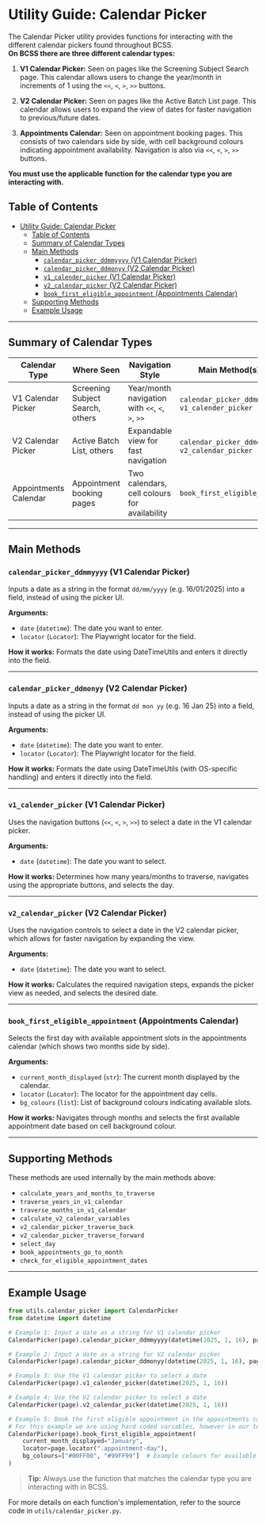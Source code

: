 # Utility Guide: Calendar Picker

The Calendar Picker utility provides functions for interacting with the different calendar pickers found throughout BCSS.<br>
**On BCSS there are three different calendar types:**

1. **V1 Calendar Picker:**
   Seen on pages like the Screening Subject Search page. This calendar allows users to change the year/month in increments of 1 using the `<<`, `<`, `>`, `>>` buttons.

2. **V2 Calendar Picker:**
   Seen on pages like the Active Batch List page. This calendar allows users to expand the view of dates for faster navigation to previous/future dates.

3. **Appointments Calendar:**
   Seen on appointment booking pages. This consists of two calendars side by side, with cell background colours indicating appointment availability. Navigation is also via `<<`, `<`, `>`, `>>` buttons.

**You must use the applicable function for the calendar type you are interacting with.**

## Table of Contents

- [Utility Guide: Calendar Picker](#utility-guide-calendar-picker)
  - [Table of Contents](#table-of-contents)
  - [Summary of Calendar Types](#summary-of-calendar-types)
  - [Main Methods](#main-methods)
    - [`calendar_picker_ddmmyyyy` (V1 Calendar Picker)](#calendar_picker_ddmmyyyy-v1-calendar-picker)
    - [`calendar_picker_ddmonyy` (V2 Calendar Picker)](#calendar_picker_ddmonyy-v2-calendar-picker)
    - [`v1_calender_picker` (V1 Calendar Picker)](#v1_calender_picker-v1-calendar-picker)
    - [`v2_calendar_picker` (V2 Calendar Picker)](#v2_calendar_picker-v2-calendar-picker)
    - [`book_first_eligible_appointment` (Appointments Calendar)](#book_first_eligible_appointment-appointments-calendar)
  - [Supporting Methods](#supporting-methods)
  - [Example Usage](#example-usage)

---

## Summary of Calendar Types

| Calendar Type           | Where Seen                        | Navigation Style                                  | Main Method(s) to Use                |
|------------------------ |-----------------------------------|---------------------------------------------------|--------------------------------------|
| V1 Calendar Picker      | Screening Subject Search, others  | Year/month navigation with `<<`, `<`, `>`, `>>`   | `calendar_picker_ddmmyyyy`, `v1_calender_picker` |
| V2 Calendar Picker      | Active Batch List, others         | Expandable view for fast navigation               | `calendar_picker_ddmonyy`, `v2_calendar_picker`  |
| Appointments Calendar   | Appointment booking pages         | Two calendars, cell colours for availability      | `book_first_eligible_appointment`    |

---

## Main Methods

### `calendar_picker_ddmmyyyy` (V1 Calendar Picker)

Inputs a date as a string in the format `dd/mm/yyyy` (e.g. 16/01/2025) into a field, instead of using the picker UI.

**Arguments:**

- `date` (`datetime`): The date you want to enter.
- `locator` (`Locator`): The Playwright locator for the field.

**How it works:**
Formats the date using DateTimeUtils and enters it directly into the field.

---

### `calendar_picker_ddmonyy` (V2 Calendar Picker)

Inputs a date as a string in the format `dd mon yy` (e.g. 16 Jan 25) into a field, instead of using the picker UI.

**Arguments:**

- `date` (`datetime`): The date you want to enter.
- `locator` (`Locator`): The Playwright locator for the field.

**How it works:**
Formats the date using DateTimeUtils (with OS-specific handling) and enters it directly into the field.

---

### `v1_calender_picker` (V1 Calendar Picker)

Uses the navigation buttons (`<<`, `<`, `>`, `>>`) to select a date in the V1 calendar picker.

**Arguments:**

- `date` (`datetime`): The date you want to select.

**How it works:**
Determines how many years/months to traverse, navigates using the appropriate buttons, and selects the day.

---

### `v2_calendar_picker` (V2 Calendar Picker)

Uses the navigation controls to select a date in the V2 calendar picker, which allows for faster navigation by expanding the view.

**Arguments:**

- `date` (`datetime`): The date you want to select.

**How it works:**
Calculates the required navigation steps, expands the picker view as needed, and selects the desired date.

---

### `book_first_eligible_appointment` (Appointments Calendar)

Selects the first day with available appointment slots in the appointments calendar (which shows two months side by side).

**Arguments:**

- `current_month_displayed` (`str`): The current month displayed by the calendar.
- `locator` (`Locator`): The locator for the appointment day cells.
- `bg_colours` (`list`): List of background colours indicating available slots.

**How it works:**
Navigates through months and selects the first available appointment date based on cell background colour.

---

## Supporting Methods

These methods are used internally by the main methods above:

- `calculate_years_and_months_to_traverse`
- `traverse_years_in_v1_calendar`
- `traverse_months_in_v1_calendar`
- `calculate_v2_calendar_variables`
- `v2_calendar_picker_traverse_back`
- `v2_calendar_picker_traverse_forward`
- `select_day`
- `book_appointments_go_to_month`
- `check_for_eligible_appointment_dates`

---

## Example Usage

```python
from utils.calendar_picker import CalendarPicker
from datetime import datetime

# Example 1: Input a date as a string for V1 calendar picker
CalendarPicker(page).calendar_picker_ddmmyyyy(datetime(2025, 1, 16), page.locator("#date-input"))

# Example 2: Input a date as a string for V2 calendar picker
CalendarPicker(page).calendar_picker_ddmonyy(datetime(2025, 1, 16), page.locator("#date-input"))

# Example 3: Use the V1 calendar picker to select a date
CalendarPicker(page).v1_calender_picker(datetime(2025, 1, 16))

# Example 4: Use the V2 calendar picker to select a date
CalendarPicker(page).v2_calendar_picker(datetime(2025, 1, 16))

# Example 5: Book the first eligible appointment in the appointments calendar
# For this example we are using hard coded variables, however in our tests these are obtained from POMs. See C4 as a better practical example.
CalendarPicker(page).book_first_eligible_appointment(
    current_month_displayed="January",
    locator=page.locator(".appointment-day"),
    bg_colours=["#00FF00", "#99FF99"]  # Example colours for available slots
)
```

> **Tip:** Always use the function that matches the calendar type you are interacting with in BCSS.

For more details on each function's implementation, refer to the source code in `utils/calendar_picker.py`.
